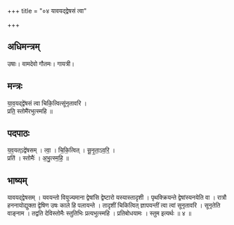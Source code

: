 +++
title = "०४ यावयद्द्वेषसं त्वा"

+++
## अधिमन्त्रम्
उषाः। वामदेवो गौतमः। गायत्री।

## मन्त्रः
या॒व॒यद्द्वे॑षसं त्वा चिकि॒त्वित्सू॑नृतावरि ।  
प्रति॒ स्तोमै॑रभुत्स्महि ॥

## पदपाठः
य॒व॒यत्ऽद्वे॑षसम् । त्वा॒ । चि॒कि॒त्वित् । सू॒नृ॒ता॒ऽव॒रि॒ ।  
प्रति॑ । स्तोमैः॑ । अ॒भु॒त्स्म॒हि॒ ॥

## भाष्यम्
यावयद्द्वेषसम् । यवयन्तो वियुज्यमाना द्वेषांसि द्वेष्टारो यस्यास्तादृशी । पृथक्क्रियन्ते द्वेषांस्यनयेति वा । रात्रौ हननायोद्युक्ता द्वेषिण उषः काले हि पलायन्ते । तादृशीं चिकित्वित् ज्ञापयन्तीं त्वा त्वां सूनृतावरि । सूनृतेति वाङ्नाम । तद्वति देविस्तोमैः स्तुतिभिः प्रत्यभुत्स्महि । प्रतिबोधयामः । स्तुम इत्यर्थः ॥ ४ ॥